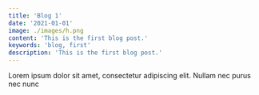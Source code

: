 ```yaml
---
title: 'Blog 1'
date: '2021-01-01'
image: ./images/h.png
content: 'This is the first blog post.'
keywords: 'blog, first'
description: 'This is the first blog post.'
---
```


Lorem ipsum dolor sit amet, consectetur adipiscing elit. Nullam nec purus nec nunc
